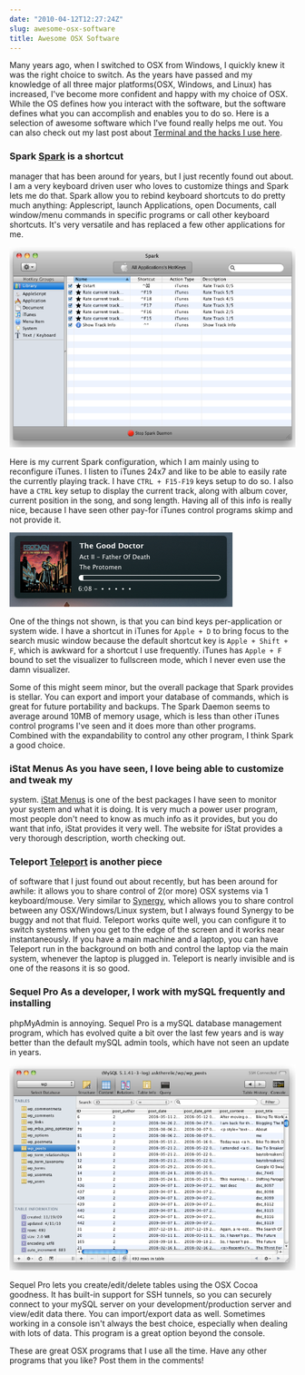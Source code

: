 ```yaml
---
date: "2010-04-12T12:27:24Z"
slug: awesome-osx-software
title: Awesome OSX Software
---
```


Many years ago, when I switched to OSX from Windows, I quickly knew it was the
right choice to switch. As the years have passed and my knowledge of all three
major platforms(OSX, Windows, and Linux) has increased, I've become more
confident and happy with my choice of OSX. While the OS defines how you interact
with the software, but the software defines what you can accomplish and enables
you to do so. Here is a selection of awesome software which I've found really
helps me out. You can also check out my last post about
[Terminal and the hacks I use here](/2010/04/05/my-perfect-osx-terminal-setup).

### Spark [Spark](http://www.shadowlab.org/Software/spark.php) is a shortcut

manager that has been around for years, but I just recently found out about. I
am a very keyboard driven user who loves to customize things and Spark lets me
do that. Spark allow you to rebind keyboard shortcuts to do pretty much
anything: Applescript, launch Applications, open Documents, call window/menu
commands in specific programs or call other keyboard shortcuts. It's very
versatile and has replaced a few other applications for me.

![Spark Configuration Window](/pic/spark1.png "spark configuration window")

Here is my current Spark configuration, which I am mainly using to reconfigure
iTunes. I listen to iTunes 24x7 and like to be able to easily rate the currently
playing track. I have `CTRL + F15-F19` keys setup to do so. I also have a `CTRL`
key setup to display the current track, along with album cover, current position
in the song, and song length. Having all of this info is really nice, because I
have seen other pay-for iTunes control programs skimp and not provide it.

![Spark iTunes Info](/pic/spark2.png "spark itunes info")

One of the things not shown, is that you can bind keys per-application or system
wide. I have a shortcut in iTunes for `Apple + D` to bring focus to the search
music window because the default shortcut key is `Apple + Shift + F`, which is
awkward for a shortcut I use frequently. iTunes has `Apple + F` bound to set the
visualizer to fullscreen mode, which I never even use the damn visualizer.

Some of this might seem minor, but the overall package that Spark provides is
stellar. You can export and import your database of commands, which is great for
future portability and backups. The Spark Daemon seems to average around 10MB of
memory usage, which is less than other iTunes control programs I've seen and it
does more than other programs. Combined with the expandability to control any
other program, I think Spark a good choice.

### iStat Menus As you have seen, I love being able to customize and tweak my

system. [iStat Menus](http://www.islayer.com/apps/istatmenus/) is one of the
best packages I have seen to monitor your system and what it is doing. It is
very much a power user program, most people don't need to know as much info as
it provides, but you do want that info, iStat provides it very well. The website
for iStat provides a very thorough description, worth checking out.

### Teleport [Teleport](http://abyssoft.com/software/teleport/) is another piece

of software that I just found out about recently, but has been around for
awhile: it allows you to share control of 2(or more) OSX systems via 1
keyboard/mouse. Very similar to [Synergy](http://synergy2.sourceforge.net/),
which allows you to share control between any OSX/Windows/Linux system, but I
always found Synergy to be buggy and not that fluid. Teleport works quite well,
you can configure it to switch systems when you get to the edge of the screen
and it works near instantaneously. If you have a main machine and a laptop, you
can have Teleport run in the background on both and control the laptop via the
main system, whenever the laptop is plugged in. Teleport is nearly invisible and
is one of the reasons it is so good.

### Sequel Pro As a developer, I work with mySQL frequently and installing

phpMyAdmin is annoying. Sequel Pro is a mySQL database management program, which
has evolved quite a bit over the last few years and is way better than the
default mySQL admin tools, which have not seen an update in years.

![Sequel Pro](/pic/sequelpro1.png)

Sequel Pro lets you create/edit/delete tables using the OSX Cocoa goodness. It
has built-in support for SSH tunnels, so you can securely connect to your mySQL
server on your development/production server and view/edit data there. You can
import/export data as well. Sometimes working in a console isn't always the best
choice, especially when dealing with lots of data. This program is a great
option beyond the console.

These are great OSX programs that I use all the time. Have any other programs
that you like? Post them in the comments!

